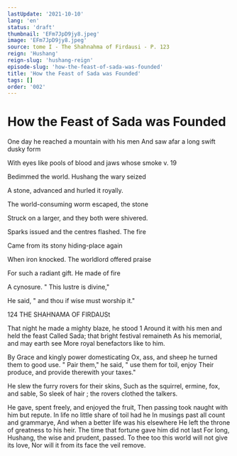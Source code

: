 ```yaml
---
lastUpdate: '2021-10-10'
lang: 'en'
status: 'draft'
thumbnail: 'EFm7JpD9jy8.jpeg'
image: 'EFm7JpD9jy8.jpeg'
source: tome I - The Shahnahma of Firdausi - P. 123
reign: 'Hushang'
reign-slug: 'hushang-reign'
episode-slug: 'how-the-feast-of-sada-was-founded'
title: 'How the Feast of Sada was Founded'
tags: []
order: '002'
---
```


<!-- LTeX: language=en -->

# How the Feast of Sada was Founded

One day he reached a mountain with his men
And saw afar a long swift dusky form

With eyes like pools of blood and jaws whose smoke v. 19

Bedimmed the world. Hushang the wary seized

A stone, advanced and hurled it royally.

The world-consuming worm escaped, the stone

Struck on a larger, and they both were shivered.

Sparks issued and the centres flashed. The fire

Came from its stony hiding-place again

When iron knocked. The worldlord offered praise

For such a radiant gift. He made of fire

A cynosure. " This lustre is divine,"

He said, " and thou if wise must worship it."

124 THE SHAHNAMA OF FIRDAUSt

That night he made a mighty blaze, he stood
1 Around it with his men and held the feast
Called Sada; that bright festival remaineth
As his memorial, and may earth see
More royal benefactors like to him.

By Grace and kingly power domesticating
Ox, ass, and sheep he turned them to good use.
" Pair them," he said, " use them for toil, enjoy
Their produce, and provide therewith your taxes."

He slew the furry rovers for their skins,
Such as the squirrel, ermine, fox, and sable,
So sleek of hair ; the rovers clothed the talkers.

He gave, spent freely, and enjoyed the fruit,
Then passing took naught with him but repute.
In life no little share of toil had he
In musings past all count and grammarye,
And when a better life was his elsewhere
He left the throne of greatness to his heir.
The time that fortune gave him did not last
For long, Hushang, the wise and prudent, passed.
To thee too this world will not give its love,
Nor will it from its face the veil remove.
